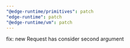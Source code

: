 ```yaml
---
"@edge-runtime/primitives": patch
"edge-runtime": patch
"@edge-runtime/vm": patch
---
```


fix: new Request has consider second argument
